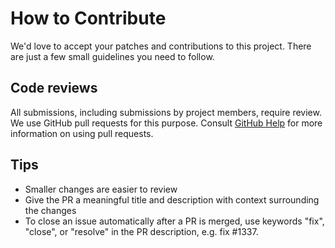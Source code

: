 # How to Contribute

We'd love to accept your patches and contributions to this project. There are
just a few small guidelines you need to follow.

## Code reviews

All submissions, including submissions by project members, require review. We
use GitHub pull requests for this purpose. Consult
[GitHub Help](https://help.github.com/articles/about-pull-requests/) for more
information on using pull requests.

## Tips

- Smaller changes are easier to review
- Give the PR a meaningful title and description with context surrounding
  the changes
- To close an issue automatically after a PR is merged, use keywords
  "fix", "close", or "resolve" in the PR description, e.g. fix #1337.
